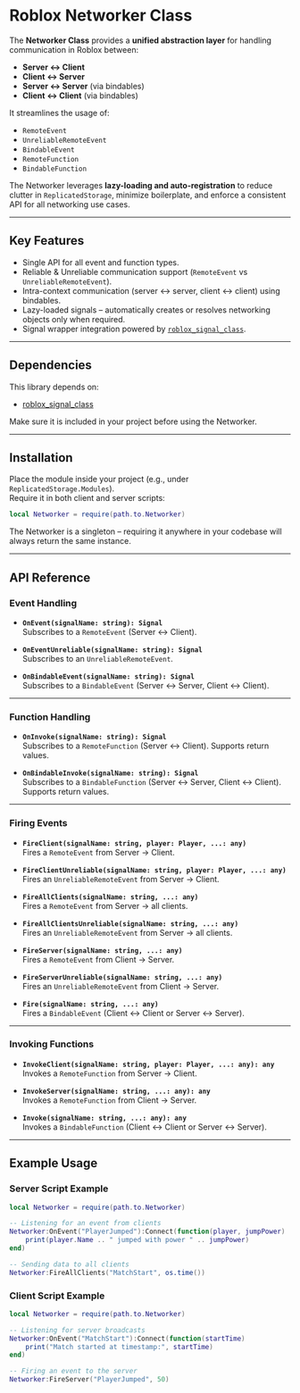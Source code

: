 # Roblox Networker Class

The **Networker Class** provides a **unified abstraction layer** for handling communication in Roblox between:  

- **Server ↔ Client**  
- **Client ↔ Server**  
- **Server ↔ Server** (via bindables)  
- **Client ↔ Client** (via bindables)  

It streamlines the usage of:  
- `RemoteEvent`  
- `UnreliableRemoteEvent`  
- `BindableEvent`  
- `RemoteFunction`  
- `BindableFunction`  

The Networker leverages **lazy-loading and auto-registration** to reduce clutter in `ReplicatedStorage`, minimize boilerplate, and enforce a consistent API for all networking use cases.  

---

## Key Features  
- Single API for all event and function types.  
- Reliable & Unreliable communication support (`RemoteEvent` vs `UnreliableRemoteEvent`).  
- Intra-context communication (server ↔ server, client ↔ client) using bindables.  
- Lazy-loaded signals – automatically creates or resolves networking objects only when required.  
- Signal wrapper integration powered by [`roblox_signal_class`](https://github.com/Tactycl/roblox_signal_class).  

---

## Dependencies  
This library depends on:  
- [roblox_signal_class](https://github.com/Tactycl/roblox_signal_class)  

Make sure it is included in your project before using the Networker.  

---

## Installation  

Place the module inside your project (e.g., under `ReplicatedStorage.Modules`).  
Require it in both client and server scripts:  

```lua
local Networker = require(path.to.Networker)
```

The Networker is a singleton – requiring it anywhere in your codebase will always return the same instance.  

---

## API Reference  

### Event Handling  

- **`OnEvent(signalName: string): Signal`**  
  Subscribes to a `RemoteEvent` (Server ↔ Client).  

- **`OnEventUnreliable(signalName: string): Signal`**  
  Subscribes to an `UnreliableRemoteEvent`.  

- **`OnBindableEvent(signalName: string): Signal`**  
  Subscribes to a `BindableEvent` (Server ↔ Server, Client ↔ Client).  

---

### Function Handling  

- **`OnInvoke(signalName: string): Signal`**  
  Subscribes to a `RemoteFunction` (Server ↔ Client). Supports return values.  

- **`OnBindableInvoke(signalName: string): Signal`**  
  Subscribes to a `BindableFunction` (Server ↔ Server, Client ↔ Client). Supports return values.  

---

### Firing Events  

- **`FireClient(signalName: string, player: Player, ...: any)`**  
  Fires a `RemoteEvent` from Server → Client.  

- **`FireClientUnreliable(signalName: string, player: Player, ...: any)`**  
  Fires an `UnreliableRemoteEvent` from Server → Client.  

- **`FireAllClients(signalName: string, ...: any)`**  
  Fires a `RemoteEvent` from Server → all clients.  

- **`FireAllClientsUnreliable(signalName: string, ...: any)`**  
  Fires an `UnreliableRemoteEvent` from Server → all clients.  

- **`FireServer(signalName: string, ...: any)`**  
  Fires a `RemoteEvent` from Client → Server.  

- **`FireServerUnreliable(signalName: string, ...: any)`**  
  Fires an `UnreliableRemoteEvent` from Client → Server.  

- **`Fire(signalName: string, ...: any)`**  
  Fires a `BindableEvent` (Client ↔ Client or Server ↔ Server).  

---

### Invoking Functions  

- **`InvokeClient(signalName: string, player: Player, ...: any): any`**  
  Invokes a `RemoteFunction` from Server → Client.  

- **`InvokeServer(signalName: string, ...: any): any`**  
  Invokes a `RemoteFunction` from Client → Server.  

- **`Invoke(signalName: string, ...: any): any`**  
  Invokes a `BindableFunction` (Client ↔ Client or Server ↔ Server).  

---

## Example Usage  

### Server Script Example
```lua
local Networker = require(path.to.Networker)

-- Listening for an event from clients
Networker:OnEvent("PlayerJumped"):Connect(function(player, jumpPower)
    print(player.Name .. " jumped with power " .. jumpPower)
end)

-- Sending data to all clients
Networker:FireAllClients("MatchStart", os.time())
```

### Client Script Example
```lua
local Networker = require(path.to.Networker)

-- Listening for server broadcasts
Networker:OnEvent("MatchStart"):Connect(function(startTime)
    print("Match started at timestamp:", startTime)
end)

-- Firing an event to the server
Networker:FireServer("PlayerJumped", 50)
```
